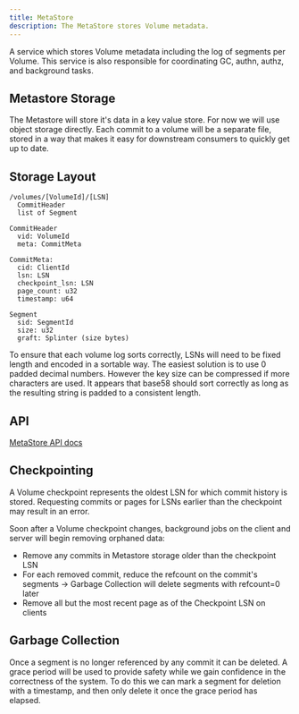 ```yaml
---
title: MetaStore
description: The MetaStore stores Volume metadata.
---
```


A service which stores Volume metadata including the log of segments per Volume. This service is also responsible for coordinating GC, authn, authz, and background tasks.

## Metastore Storage

The Metastore will store it's data in a key value store. For now we will use object storage directly. Each commit to a volume will be a separate file, stored in a way that makes it easy for downstream consumers to quickly get up to date.

## Storage Layout

```
/volumes/[VolumeId]/[LSN]
  CommitHeader
  list of Segment

CommitHeader
  vid: VolumeId
  meta: CommitMeta

CommitMeta:
  cid: ClientId
  lsn: LSN
  checkpoint_lsn: LSN
  page_count: u32
  timestamp: u64

Segment
  sid: SegmentId
  size: u32
  graft: Splinter (size bytes)
```

To ensure that each volume log sorts correctly, LSNs will need to be fixed length and encoded in a sortable way. The easiest solution is to use 0 padded decimal numbers. However the key size can be compressed if more characters are used. It appears that base58 should sort correctly as long as the resulting string is padded to a consistent length.

## API

[MetaStore API docs](/docs/backend/api#metastore)

## Checkpointing

A Volume checkpoint represents the oldest LSN for which commit history is stored. Requesting commits or pages for LSNs earlier than the checkpoint may result in an error.

Soon after a Volume checkpoint changes, background jobs on the client and server will begin removing orphaned data:

- Remove any commits in Metastore storage older than the checkpoint LSN
- For each removed commit, reduce the refcount on the commit's segments
  -> Garbage Collection will delete segments with refcount=0 later
- Remove all but the most recent page as of the Checkpoint LSN on clients

## Garbage Collection

Once a segment is no longer referenced by any commit it can be deleted. A grace period will be used to provide safety while we gain confidence in the correctness of the system. To do this we can mark a segment for deletion with a timestamp, and then only delete it once the grace period has elapsed.
